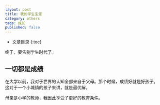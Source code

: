```yaml
---
layout: post
title: 我的学生生涯
category: others
tags: 成长
published: false
---
```


* 文章目录
{:toc}

终于，要告别学生时代了。
## 一切都是成绩
在大学以前，我对于世界的认知全部来自于父母。那个时候，成绩好就是好孩子。这对于一个小城镇的孩子来讲，就是最优解。

母亲是小学的教师，我因此享受了更好的教育条件。


